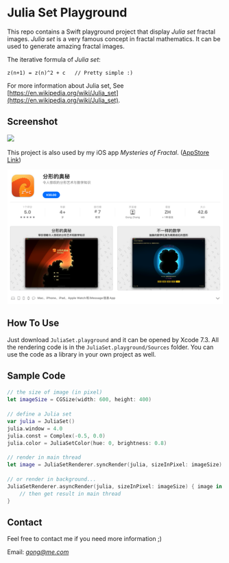 # Julia Set Playground

This repo contains a Swift playground project that display *Julia set* fractal images. *Julia set* is a very famous concept in fractal mathematics. It can be used to generate amazing fractal images.

The iterative formula of *Julia set*:

```
z(n+1) = z(n)^2 + c   // Pretty simple :)
```

For more information about Julia set, See [https://en.wikipedia.org/wiki/Julia_set](https://en.wikipedia.org/wiki/Julia_set).

## Screenshot

![](https://github.com/gongzhang/julia-set-playground/blob/master/Images/playground.png)

This project is also used by my iOS app *Mysteries of Fractal*. ([AppStore Link](https://itunes.apple.com/app/id1086527481))

![](https://github.com/gongzhang/julia-set-playground/blob/master/Images/appstore.png)

## How To Use

Just download `JuliaSet.playground` and it can be opened by Xcode 7.3. All the rendering code is in the `JuliaSet.playground/Sources` folder. You can use the code as a library in your own project as well.

## Sample Code

```swift
// the size of image (in pixel)
let imageSize = CGSize(width: 600, height: 400)

// define a Julia set
var julia = JuliaSet()
julia.window = 4.0
julia.const = Complex(-0.5, 0.0)
julia.color = JuliaSetColor(hue: 0, brightness: 0.8)

// render in main thread
let image = JuliaSetRenderer.syncRender(julia, sizeInPixel: imageSize)

// or render in background...
JuliaSetRenderer.asyncRender(julia, sizeInPixel: imageSize) { image in
    // then get result in main thread
}
```

## Contact

Feel free to contact me if you need more information ;)

Email: *gong@me.com*
